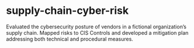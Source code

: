 # supply-chain-cyber-risk
Evaluated the cybersecurity posture of vendors in a fictional organization’s supply chain. Mapped risks to CIS Controls and developed a mitigation plan addressing both technical and procedural measures.
